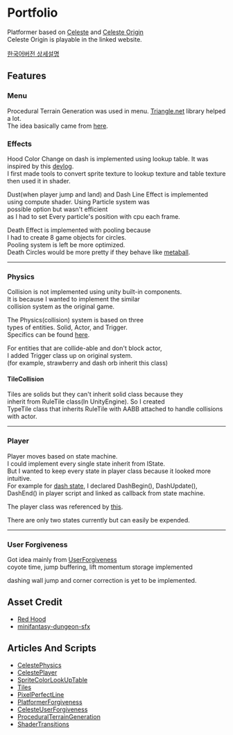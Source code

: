 # Portfolio
Platformer based on [Celeste](https://www.celestegame.com/) and [Celeste Origin](https://maddymakesgamesinc.itch.io/celesteclassic)  
Celeste Origin is playable in the linked website.

[한국어버전 상세설명](https://github.com/wkd2314/ForPortfolio/blob/master/Readme_kr.md)

## Features

### Menu

Procedural Terrain Generation was used in menu. [Triangle.net](https://github.com/garykac/triangle.net) library helped a lot.   
The idea basically came from [here](https://github.com/KristinLague/Low-Poly-Terrain-Generator).

### Effects
Hood Color Change on dash is implemented using lookup table. It was inspired by this [devlog](https://www.youtube.com/watch?v=HsOKwUwL1bE&t=1s).  
I first made tools to convert sprite texture to lookup texture and table texture then used it in shader.

Dust(when player jump and land) and Dash Line Effect is implemented   
using compute shader. Using Particle system was  
possible option but wasn't efficient   
as I had to set Every particle's position with cpu each frame.

Death Effect is implemented with pooling because  
I had to create 8 game objects for circles.  
Pooling system is left be more optimized.   
Death Circles would be more pretty if they behave like [metaball](https://www.shadertoy.com/view/wd3SzS).

---
### Physics
Collision is not implemented using unity built-in components.  
It is because I wanted to implement the similar   
collision system as the original game. 

The Physics(collision) system is based on three  
types of entities. Solid, Actor, and Trigger.  
Specifics can be found [here](https://maddythorson.medium.com/celeste-and-towerfall-physics-d24bd2ae0fc5).

For entities that are collide-able and don't block actor,  
I added Trigger class up on original system.  
(for example, strawberry and dash orb inherit this class)

#### TileCollision
Tiles are solids but they can't inherit solid class because they  
inherit from RuleTile class(In UnityEngine). So I created  
TypeTile class that inherits RuleTile with AABB attached to handle collisions with actor.  


---
### Player
Player moves based on state machine.  
I could implement every single state inherit from IState.  
But I wanted to keep every state in player class because it looked more intuitive.  
For example for [dash state](), I declared DashBegin(), DashUpdate(), DashEnd() in
player script and linked as callback from state machine.

The player class was referenced by [this](https://github.com/NoelFB/Celeste/tree/master/Source/Player).

There are only two states currently but can easily be expended.

---
### User Forgiveness

Got idea mainly from [UserForgiveness](https://maddythorson.medium.com/celeste-forgiveness-31e4a40399f1)  
coyote time, jump buffering, lift momentum storage implemented

dashing wall jump and corner correction is yet to be implemented.


## Asset Credit

- [Red Hood](https://legnops.itch.io/red-hood-character)
- [minifantasy-dungeon-sfx](https://leohpaz.itch.io/minifantasy-dungeon-sfx-pack)

## Articles And Scripts
- [CelestePhysics](https://maddythorson.medium.com/celeste-and-towerfall-physics-d24bd2ae0fc5)
- [CelestePlayer](https://github.com/NoelFB/Celeste/tree/master/Source/Player)
- [SpriteColorLookUpTable](https://www.youtube.com/watch?v=HsOKwUwL1bE&t=1s)
- [Tiles](https://aran.ink/posts/celeste-tilesets)
- [PixelPerfectLine](https://www.youtube.com/watch?v=nlzvesTsSrI)
- [PlatformerForgiveness](http://kpulv.com/123/Platforming_Ledge_Forgiveness/)
- [CelesteUserForgiveness](https://maddythorson.medium.com/celeste-forgiveness-31e4a40399f1)
- [ProceduralTerrainGeneration](https://www.youtube.com/watch?v=wbpMiKiSKm8&list=PLFt_AvWsXl0eBW2EiBtl_sxmDtSgZBxB3)
- [ShaderTransitions](https://gl-transitions.com/)

[//]: # (- [Scroller]&#40;https://github.com/setchi/FancyScrollView&#41;)
